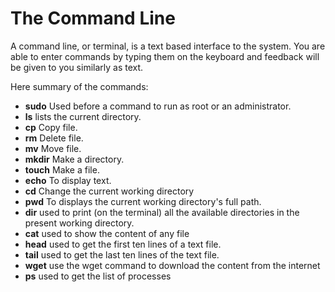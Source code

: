# The Command Line
A command line, or terminal, is a text based interface to the system. You are able to enter commands by typing them on the keyboard and feedback will be given to you similarly as text.

Here summary of the commands:

- **sudo** Used before a command to run as root or an administrator.
- **ls** lists the current directory.
- **cp** Copy file.
- **rm** Delete file.
- **mv** Move file.
- **mkdir** Make a directory.
- **touch** Make a file.
- **echo** To display text.
- **cd** Change the current working directory
- **pwd** To displays the current working directory's full path.
- **dir** used to print (on the terminal) all the available directories in the present working directory.
- **cat**  used to show the content of any file
- **head** used to get the first ten lines of a text file.
- **tail**  used to get the last ten lines of the text file.
- **wget** use the wget command to download the content from the internet
- **ps**  used to get the list of processes

